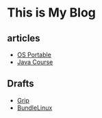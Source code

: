 # This is My Blog

## articles
 - [OS Portable](OS-portable.md)
 - [Java Course](JavaCourse)

## Drafts
 - [Grip](Drafts/grip)
 - [BundleLinux](Drafts/blundleLinux)



